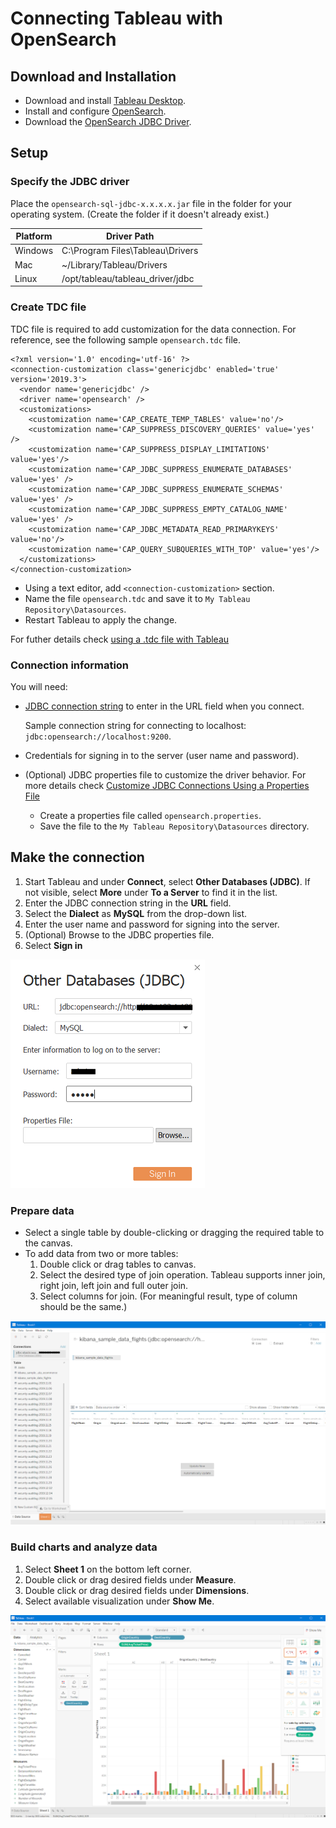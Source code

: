 # Connecting Tableau with OpenSearch

## Download and Installation

* Download and install [Tableau Desktop](https://www.tableau.com/en-ca/products/desktop/download).
* Install and configure [OpenSearch](https://docs-beta.opensearch.org/opensearch/install/index/).
* Download the [OpenSearch JDBC Driver](https://github.com/opensearch-project/sql/blob/main/sql-jdbc/README.md#download-and-installation).

## Setup

### Specify the JDBC driver

Place the `opensearch-sql-jdbc-x.x.x.x.jar` file in the folder for your operating system. (Create the folder if it doesn't already exist.)

| Platform | Driver Path |
|---|---|
| Windows | C:\Program Files\Tableau\Drivers |
| Mac | ~/Library/Tableau/Drivers |
| Linux | /opt/tableau/tableau_driver/jdbc |

### Create TDC file

TDC file is required to add customization for the data connection. For reference, see the following sample `opensearch.tdc` file.
```
<?xml version='1.0' encoding='utf-16' ?>
<connection-customization class='genericjdbc' enabled='true' version='2019.3'>
  <vendor name='genericjdbc' />
  <driver name='opensearch' />
  <customizations>
	<customization name='CAP_CREATE_TEMP_TABLES' value='no'/>
	<customization name='CAP_SUPPRESS_DISCOVERY_QUERIES' value='yes' />
	<customization name='CAP_SUPPRESS_DISPLAY_LIMITATIONS' value='yes'/>
	<customization name='CAP_JDBC_SUPPRESS_ENUMERATE_DATABASES' value='yes' />
	<customization name='CAP_JDBC_SUPPRESS_ENUMERATE_SCHEMAS' value='yes' />
	<customization name='CAP_JDBC_SUPPRESS_EMPTY_CATALOG_NAME' value='yes' />
	<customization name='CAP_JDBC_METADATA_READ_PRIMARYKEYS' value='no'/>
	<customization name='CAP_QUERY_SUBQUERIES_WITH_TOP' value='yes'/>
  </customizations>
</connection-customization> 
```
* Using a text editor, add `<connection-customization>` section.
* Name the file `opensearch.tdc` and save it to `My Tableau Repository\Datasources`.
* Restart Tableau to apply the change.

For futher details check [using a .tdc file with Tableau](https://kb.tableau.com/articles/howto/using-a-tdc-file-with-tableau-server)

 ### Connection information

You will need:
* [JDBC connection string](https://github.com/opensearch-project/sql/blob/main/sql-jdbc/README.md#connection-url-and-other-settings) to enter in the URL field when you connect.

  Sample connection string for connecting to localhost: `jdbc:opensearch://localhost:9200`.

* Credentials for signing in to the server (user name and password).
* (Optional) JDBC properties file to customize the driver behavior. For more details check [Customize JDBC Connections Using a Properties File](https://community.tableau.com/docs/DOC-17978)
  * Create a properties file called `opensearch.properties`.
  * Save the file to the `My Tableau Repository\Datasources` directory.


## Make the connection

1. Start Tableau and under **Connect**, select **Other Databases (JDBC)**. If not visible, select **More** under **To a Server** to find it in the list.
2. Enter the JDBC connection string in the **URL** field.
3. Select the **Dialect** as **MySQL** from the drop-down list.
4. Enter the user name and password for signing into the server.
5. (Optional) Browse to the JDBC properties file.
6. Select **Sign in**

![Image of Tableau Connection](img/tableau_connection.PNG)

### Prepare data

* Select a single table by double-clicking or dragging the required table to the canvas.
* To add data from two or more tables:
  1. Double click or drag tables to canvas.
  2. Select the desired type of join operation. Tableau supports inner join, right join, left join and full outer join. 
  3. Select columns for join. (For meaningful result, type of column should be the same.)

![Image of Tableau Database](img/tableau_database.PNG)

### Build charts and analyze data

1. Select **Sheet 1** on the bottom left corner. 
2. Double click or drag desired fields under **Measure**.
3. Double click or drag desired fields under **Dimensions**.
4. Select available visualization under **Show Me**.

![Image of Tableau Graph](img/tableau_graph.PNG)

